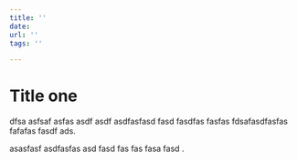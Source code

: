 ```yaml
---
title: ''
date: 
url: ''
tags: ''

---
```

# Title one

dfsa asfsaf asfas asdf asdf asdfasfasd fasd fasdfas fasfas fdsafasdfasfas fafafas fasdf ads.

asasfasf asdfasfas asd fasd fas fas fasa fasd .